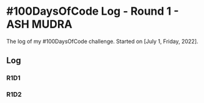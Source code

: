 # #100DaysOfCode Log - Round 1 - ASH MUDRA

The log of my #100DaysOfCode challenge. Started on [July 1, Friday, 2022].

## Log

### R1D1 


### R1D2
